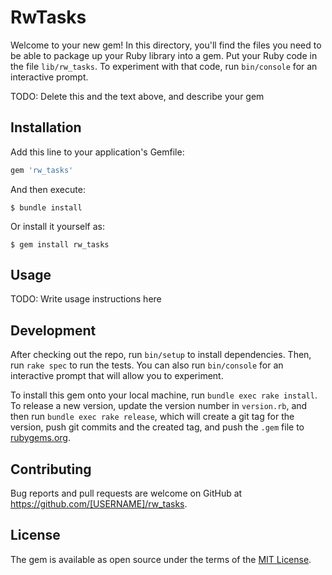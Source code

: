 # RwTasks

Welcome to your new gem! In this directory, you'll find the files you need to be able to package up your Ruby library into a gem. Put your Ruby code in the file `lib/rw_tasks`. To experiment with that code, run `bin/console` for an interactive prompt.

TODO: Delete this and the text above, and describe your gem

## Installation

Add this line to your application's Gemfile:

```ruby
gem 'rw_tasks'
```

And then execute:

    $ bundle install

Or install it yourself as:

    $ gem install rw_tasks

## Usage

TODO: Write usage instructions here

## Development

After checking out the repo, run `bin/setup` to install dependencies. Then, run `rake spec` to run the tests. You can also run `bin/console` for an interactive prompt that will allow you to experiment.

To install this gem onto your local machine, run `bundle exec rake install`. To release a new version, update the version number in `version.rb`, and then run `bundle exec rake release`, which will create a git tag for the version, push git commits and the created tag, and push the `.gem` file to [rubygems.org](https://rubygems.org).

## Contributing

Bug reports and pull requests are welcome on GitHub at https://github.com/[USERNAME]/rw_tasks.

## License

The gem is available as open source under the terms of the [MIT License](https://opensource.org/licenses/MIT).
